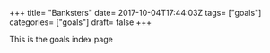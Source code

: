 +++
title= "Banksters"
date= 2017-10-04T17:44:03Z
tags= ["goals"]
categories= ["goals"]
draft= false
+++

This is the goals index page